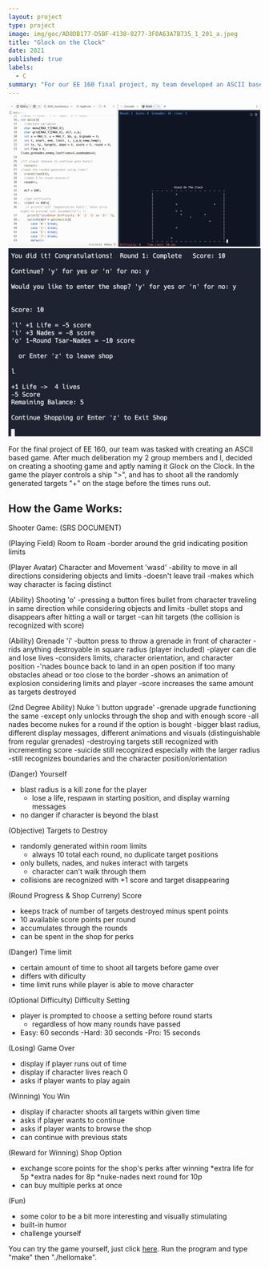 ```yaml
---
layout: project
type: project
image: img/goc/AD8DB177-D5BF-4138-8277-3F0A63A7B735_1_201_a.jpeg
title: "Glock on the Clock"
date: 2021
published: true
labels:
  - C
summary: "For our EE 160 final project, my team developed an ASCII based shooter that runs in the console window."
---
```


<div class="text-center p-4">
  <img src="../img/goc/8F6A1D3B-CE7E-4AE2-A66E-08D1664E870C.jpeg" class="img-thumbnail" >
  <img src="../img/goc/FBEE3412-86F7-40FA-858E-2D51FFD42807.jpeg" class="img-thumbnail" >
</div>

For the final project of EE 160, our team was tasked with creating an ASCII based game. After much deliberation my 2 group members and I, decided on creating a shooting game and aptly naming it Glock on the Clock. In the game the player controls a ship ">", and has to shoot all the randomly generated targets "+" on the stage before the times runs out. 

## How the Game Works:
Shooter Game: (SRS DOCUMENT)

(Playing Field) Room to Roam
-border around the grid indicating position limits

(Player Avatar) Character and Movement 'wasd'
-ability to move in all directions considering objects and limits
-doesn't leave trail
-makes which way character is facing distinct

(Ability) Shooting 'o'
-pressing a button fires bullet from character traveling in same direction while considering objects and limits
  -bullet stops and disappears after hitting a wall or target
-can hit targets (the collision is recognized with score)

(Ability) Grenade 'i'
-button press to throw a grenade in front of character
-rids anything destroyable in square radius (player included)
  -player can die and lose lives
-considers limits, character orientation, and character position
  -'nades bounce back to land in an open position if too many obstacles ahead or too close to the border
-shows an animation of explosion considering limits and player
-score increases the same amount as targets destroyed

(2nd Degree Ability) Nuke 'i button upgrade'
-grenade upgrade functioning the same
  -except only unlocks through the shop and with enough score
  -all nades become nukes for a round if the option is bought
-bigger blast radius, different display messages, different animations and visuals (distinguishable from regular grenades)
-destroying targets still recognized with incrementing score
-suicide still recognized especially with the larger radius
-still recognizes boundaries and the character position/orientation

(Danger) Yourself
- blast radius is a kill zone for the player
  - lose a life, respawn in starting position, and display warning messages
- no danger if character is beyond the blast

(Objective) Targets to Destroy
- randomly generated within room limits
  - always 10 total each round, no duplicate target positions
- only bullets, nades, and nukes interact with targets
  - character can't walk through them
- collisions are recognized with +1 score and target disappearing

(Round Progress & Shop Curreny) Score
- keeps track of number of targets destroyed minus spent points
- 10 available score points per round
- accumulates through the rounds
- can be spent in the shop for perks

(Danger) Time limit
- certain amount of time to shoot all targets before game over
- differs with dificulty 
- time limit runs while player is able to move character

(Optional Difficulty) Difficulty Setting
- player is prompted to choose a setting before round starts
  - regardless of how many rounds have passed
- Easy: 60 seconds   -Hard: 30 seconds   -Pro: 15 seconds

(Losing) Game Over
- display if player runs out of time
- display if character lives reach 0
- asks if player wants to play again

(Winning) You Win
- display if character shoots all targets within given time
- asks if player wants to continue
- asks if player wants to browse the shop
- can continue with previous stats

(Reward for Winning) Shop Option
- exchange score points for the shop's perks after winning
  *extra life for 5p
  *extra nades for 8p
  *nuke-nades next round for 10p
- can buy multiple perks at once

(Fun)
- some color to be a bit more interesting and visually stimulating
- built-in humor
- challenge yourself

You can try the game yourself, just click [here](https://replit.com/@shiu9/finalproject). Run the program and type "make" then "./hellomake".


  
